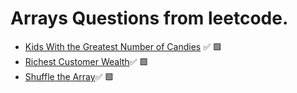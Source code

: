 # Arrays Questions from leetcode.

- [Kids With the Greatest Number of Candies](https://leetcode.com/problems/kids-with-the-greatest-number-of-candies/) :white_check_mark: :green_square: 
- [Richest Customer Wealth](https://leetcode.com/problems/richest-customer-wealth/):white_check_mark: :green_square:
- [Shuffle the Array](https://leetcode.com/problems/shuffle-the-array/):white_check_mark: :green_square:

